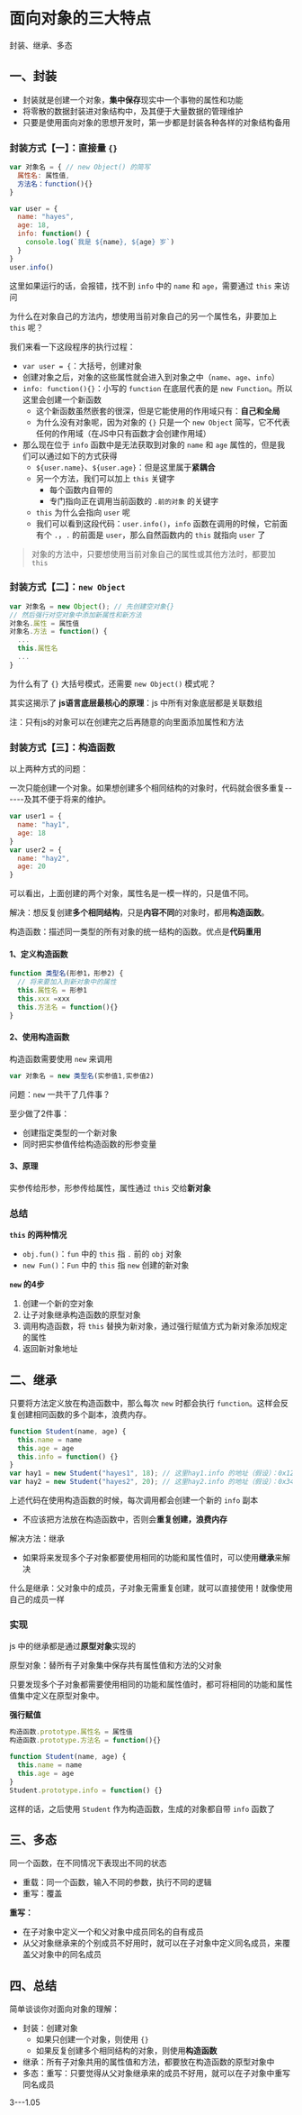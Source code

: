 # 面向对象的三大特点

封装、继承、多态



## 一、封装

- 封装就是创建一个对象，**集中保存**现实中一个事物的属性和功能
- 将零散的数据封装进对象结构中，及其便于大量数据的管理维护
- 只要是使用面向对象的思想开发时，第一步都是封装各种各样的对象结构备用



### 封装方式【一】：直接量 `{}`

```js
var 对象名 = { // new Object() 的简写
  属性名: 属性值,
  方法名：function(){}
}
```

```js
var user = {
  name: "hayes",
  age: 18,
  info: function() {
    console.log(`我是 ${name}, ${age} 岁`)
  }
}
user.info()
```

这里如果运行的话，会报错，找不到 `info` 中的 `name` 和 `age`，需要通过 `this` 来访问

为什么在对象自己的方法内，想使用当前对象自己的另一个属性名，非要加上 `this` 呢？

我们来看一下这段程序的执行过程：

- `var user = {`：大括号，创建对象
- 创建对象之后，对象的这些属性就会进入到对象之中（`name`、`age`、`info`）
- `info: function(){}`：小写的 `function` 在底层代表的是 `new Function`。所以这里会创建一个新函数
  - 这个新函数虽然嵌套的很深，但是它能使用的作用域只有：**自己和全局**
  - 为什么没有对象呢，因为对象的 `{}` 只是一个 `new Object` 简写，它不代表任何的作用域（在JS中只有函数才会创建作用域）
- 那么现在位于 `info` 函数中是无法获取到对象的 `name` 和 `age` 属性的，但是我们可以通过如下的方式获得
  - `${user.name}`、`${user.age}`：但是这里属于**紧耦合**
  - 另一个方法，我们可以加上 `this` 关键字
    - 每个函数内自带的
    - 专门指向正在调用当前函数的 `.前的对象` 的关键字
  - `this` 为什么会指向 `user` 呢
  - 我们可以看到这段代码：`user.info()`，`info` 函数在调用的时候，它前面有个 `.`，`.` 的前面是 `user`，那么自然函数内的 `this` 就指向 `user` 了

> 对象的方法中，只要想使用当前对象自己的属性或其他方法时，都要加 `this`



### 封装方式【二】：`new Object`

```js
var 对象名 = new Object(); // 先创建空对象{}
// 然后强行对空对象中添加新属性和新方法
对象名.属性 = 属性值
对象名.方法 = function() {
  ...
  this.属性名
  ...
}
```

为什么有了 `{}` 大括号模式，还需要 `new Object()` 模式呢？

其实这揭示了 **js语言底层最核心的原理**：js 中所有对象底层都是关联数组

注：只有js的对象可以在创建完之后再随意的向里面添加属性和方法



### 封装方式【三】：构造函数

以上两种方式的问题：

一次只能创建一个对象。如果想创建多个相同结构的对象时，代码就会很多重复------及其不便于将来的维护。

```js
var user1 = {
  name: "hay1",
  age: 18
}
var user2 = {
  name: "hay2",
  age: 20
}
```

可以看出，上面创建的两个对象，属性名是一模一样的，只是值不同。

解决：想反复创建**多个相同结构**，只是**内容不同**的对象时，都用**构造函数**。

构造函数：描述同一类型的所有对象的统一结构的函数。优点是**代码重用**



#### 1、定义构造函数

```js
function 类型名(形参1，形参2) {
  // 将来要加入到新对象中的属性
  this.属性名 = 形参1
  this.xxx =xxx
  this.方法名 = function(){}
}
```

#### 2、使用构造函数

构造函数需要使用 `new` 来调用

```js
var 对象名 = new 类型名(实参值1,实参值2)
```

问题：`new` 一共干了几件事？

至少做了2件事：

- 创建指定类型的一个新对象
- 同时把实参值传给构造函数的形参变量

#### 3、原理

实参传给形参，形参传给属性，属性通过 `this` 交给**新对象**



### 总结

**`this` 的两种情况**

- `obj.fun()`：`fun` 中的 `this` 指 `.` 前的 `obj` 对象
- `new Fun()`：`Fun` 中的 `this` 指 `new` 创建的新对象



**`new` 的4步**

1. 创建一个新的空对象
2. 让子对象继承构造函数的原型对象
3. 调用构造函数，将 `this` 替换为新对象，通过强行赋值方式为新对象添加规定的属性
4. 返回新对象地址



## 二、继承

只要将方法定义放在构造函数中，那么每次 `new` 时都会执行 `function`。这样会反复创建相同函数的多个副本，浪费内存。

```js
function Student(name, age) {
  this.name = name
  this.age = age
  this.info = function() {}
}
var hay1 = new Student("hayes1", 18); // 这里hay1.info 的地址（假设）：0x123
var hay2 = new Student("hayes2", 20); // 这里hay2.info 的地址（假设）：0x345
```

上述代码在使用构造函数的时候，每次调用都会创建一个新的 `info` 副本

- 不应该把方法放在构造函数中，否则会**重复创建，浪费内存**

解决方法：继承

- 如果将来发现多个子对象都要使用相同的功能和属性值时，可以使用**继承**来解决

什么是继承：父对象中的成员，子对象无需重复创建，就可以直接使用！就像使用自己的成员一样

### 实现

js 中的继承都是通过**原型对象**实现的

原型对象：替所有子对象集中保存共有属性值和方法的父对象

只要发现多个子对象都需要使用相同的功能和属性值时，都可将相同的功能和属性值集中定义在原型对象中。

**强行赋值**

```js
构造函数.prototype.属性名 = 属性值
构造函数.prototype.方法名 = function(){}
```

```js
function Student(name, age) {
  this.name = name
  this.age = age
}
Student.prototype.info = function() {}
```

这样的话，之后使用 `Student` 作为构造函数，生成的对象都自带 `info` 函数了



## 三、多态

同一个函数，在不同情况下表现出不同的状态

- 重载：同一个函数，输入不同的参数，执行不同的逻辑
- 重写：覆盖

**重写：**

- 在子对象中定义一个和父对象中成员同名的自有成员
- 从父对象继承来的个别成员不好用时，就可以在子对象中定义同名成员，来覆盖父对象中的同名成员



## 四、总结

简单谈谈你对面向对象的理解：

- 封装：创建对象
  - 如果只创建一个对象，则使用 `{}`
  - 如果反复创建多个相同结构的对象，则使用**构造函数**
- 继承：所有子对象共用的属性值和方法，都要放在构造函数的原型对象中
- 多态：重写：只要觉得从父对象继承来的成员不好用，就可以在子对象中重写同名成员



3---1.05







